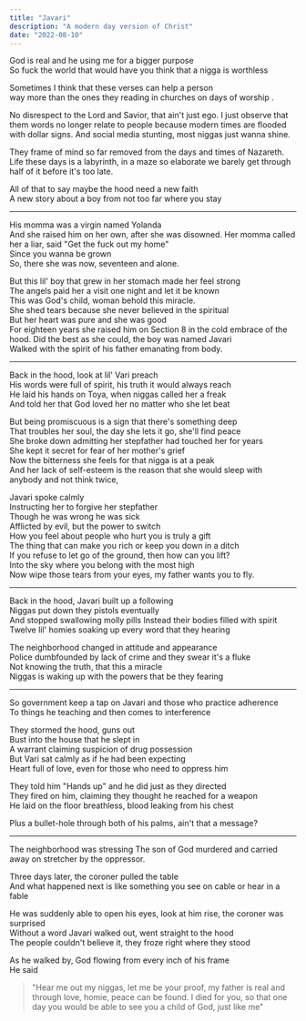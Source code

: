 ```yaml
---
title: "Javari"
description: "A modern day version of Christ"
date: "2022-08-10"
---
```



God is real and he using me for a bigger purpose  
So fuck the world that would have you think that a nigga is  worthless

Sometimes I think that these verses can help a person  
way more than the ones they reading in churches on days of worship .

No disrespect to the Lord and Savior, that ain't just ego. I just observe that them words no longer relate to people because  modern times are flooded with dollar signs.
And social media stunting, most niggas just wanna shine.

They frame of mind so far removed from the days and times of Nazareth. Life these days is a labyrinth, in a maze so elaborate we barely get through half of it before it's too late.

All of that to say maybe the hood need a new faith  
A new story about a boy from not too far where you stay

---


His momma was a virgin named Yolanda  
And she raised him on her own, after she was disowned. 
Her momma called her a liar, said "Get the fuck out my home"  
Since you wanna be grown  
So, there she was now, seventeen and alone.

But this lil' boy that grew in her stomach made her feel strong  
The angels paid her a visit one night and let it be known  
This was God's child, woman behold this miracle.  
She shed tears because she never believed in the spiritual  
But her heart was pure and she was good  
For eighteen years she raised him on Section 8 in the cold embrace of the hood. 
Did the best as she could, the boy was named Javari  
Walked with the spirit of his father emanating from body.

---

Back in the hood, look at lil' Vari preach  
His words were full of spirit, his truth it would always reach  
He laid his hands on Toya, when niggas called her a freak  
And told her that God loved her no matter who she let beat

But being promiscuous is a sign that there's something deep  
That troubles her soul, the day she lets it go, she'll find peace  
She broke down admitting her stepfather had touched her for years  
She kept it secret for fear of her mother's grief  
Now the bitterness she feels for that nigga is at a peak  
And her lack of self-esteem is the reason that she would sleep with anybody and not think twice,

Javari spoke calmly  
Instructing her to forgive her stepfather  
Though he was wrong he was sick  
Afflicted by evil, but the power to switch  
How you feel about people who hurt you is truly a gift  
The thing that can make you rich or keep you down in a ditch  
If you refuse to let go of the ground, then how can you lift?  
Into the sky where you belong with the most high  
Now wipe those tears from your eyes, my father wants you to fly.

---

Back in the hood, Javari built up a following  
Niggas put down they pistols eventually  
And stopped swallowing molly pills Instead their bodies filled with spirit  
Twelve lil' homies soaking up every word that they hearing

The neighborhood changed in attitude and appearance  
Police dumbfounded by lack of crime and they swear it's a fluke  
Not knowing the truth, that this a miracle  
Niggas is waking up with the powers that be they fearing

---

So government keep a tap on Javari and those who practice adherence  
To things he teaching and then comes to interference

They stormed the hood, guns out  
Bust into the house that he slept in  
A warrant claiming suspicion of drug possession  
But Vari sat calmly as if he had been expecting  
Heart full of love, even for those who need to oppress him

They told him "Hands up" and he did just as they directed  
They fired on him, claiming they thought he reached for a weapon  
He laid on the floor breathless, blood leaking from his chest

Plus a bullet-hole through both of his palms, ain't that a message?

---

The neighborhood was stressing 
The son of God murdered and carried away on stretcher by the oppressor.

Three days later, the coroner pulled the table  
And what happened next is like something you see on cable or hear in a fable

He was suddenly able to open his eyes, look at him rise, the coroner was surprised  
Without a word Javari walked out, went straight to the hood  
The people couldn't believe it, they froze right where they stood

As he walked by, God flowing from every inch of his frame  
He said 
>"Hear me out my niggas, let me be your proof, my father is real and through love, homie, peace can be found. I died for you, so that one day you would be able to see you a child of God, just like me"
